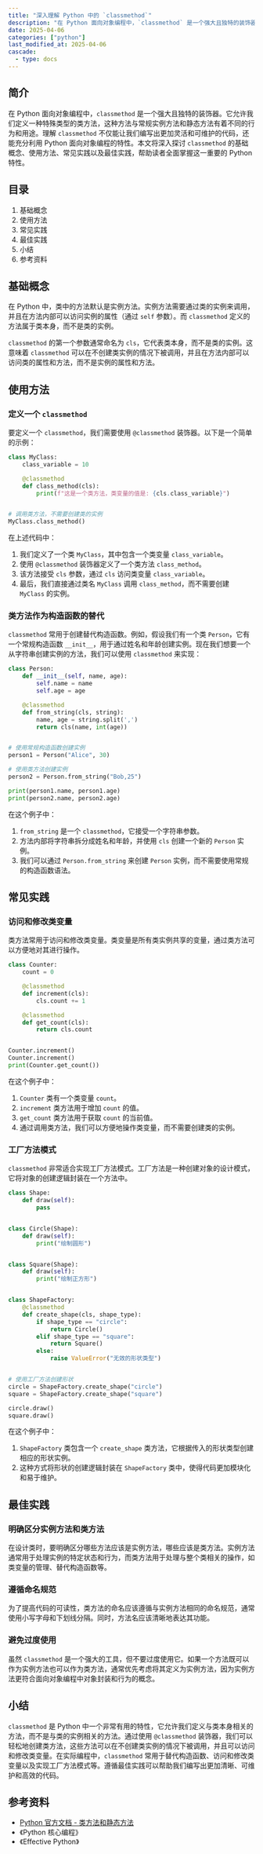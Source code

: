 ```yaml
---
title: "深入理解 Python 中的 `classmethod`"
description: "在 Python 面向对象编程中，`classmethod` 是一个强大且独特的装饰器。它允许我们定义一种特殊类型的类方法，这种方法与常规实例方法和静态方法有着不同的行为和用途。理解 `classmethod` 不仅能让我们编写出更加灵活和可维护的代码，还能充分利用 Python 面向对象编程的特性。本文将深入探讨 `classmethod` 的基础概念、使用方法、常见实践以及最佳实践，帮助读者全面掌握这一重要的 Python 特性。"
date: 2025-04-06
categories: ["python"]
last_modified_at: 2025-04-06
cascade:
  - type: docs
---
```



## 简介
在 Python 面向对象编程中，`classmethod` 是一个强大且独特的装饰器。它允许我们定义一种特殊类型的类方法，这种方法与常规实例方法和静态方法有着不同的行为和用途。理解 `classmethod` 不仅能让我们编写出更加灵活和可维护的代码，还能充分利用 Python 面向对象编程的特性。本文将深入探讨 `classmethod` 的基础概念、使用方法、常见实践以及最佳实践，帮助读者全面掌握这一重要的 Python 特性。

<!-- more -->
## 目录
1. 基础概念
2. 使用方法
3. 常见实践
4. 最佳实践
5. 小结
6. 参考资料

## 基础概念
在 Python 中，类中的方法默认是实例方法。实例方法需要通过类的实例来调用，并且在方法内部可以访问实例的属性（通过 `self` 参数）。而 `classmethod` 定义的方法属于类本身，而不是类的实例。

`classmethod` 的第一个参数通常命名为 `cls`，它代表类本身，而不是类的实例。这意味着 `classmethod` 可以在不创建类实例的情况下被调用，并且在方法内部可以访问类的属性和方法，而不是实例的属性和方法。

## 使用方法
### 定义一个 `classmethod`
要定义一个 `classmethod`，我们需要使用 `@classmethod` 装饰器。以下是一个简单的示例：

```python
class MyClass:
    class_variable = 10

    @classmethod
    def class_method(cls):
        print(f"这是一个类方法，类变量的值是: {cls.class_variable}")


# 调用类方法，不需要创建类的实例
MyClass.class_method()
```

在上述代码中：
1. 我们定义了一个类 `MyClass`，其中包含一个类变量 `class_variable`。
2. 使用 `@classmethod` 装饰器定义了一个类方法 `class_method`。
3. 该方法接受 `cls` 参数，通过 `cls` 访问类变量 `class_variable`。
4. 最后，我们直接通过类名 `MyClass` 调用 `class_method`，而不需要创建 `MyClass` 的实例。

### 类方法作为构造函数的替代
`classmethod` 常用于创建替代构造函数。例如，假设我们有一个类 `Person`，它有一个常规构造函数 `__init__`，用于通过姓名和年龄创建实例。现在我们想要一个从字符串创建实例的方法，我们可以使用 `classmethod` 来实现：

```python
class Person:
    def __init__(self, name, age):
        self.name = name
        self.age = age

    @classmethod
    def from_string(cls, string):
        name, age = string.split(',')
        return cls(name, int(age))


# 使用常规构造函数创建实例
person1 = Person("Alice", 30)

# 使用类方法创建实例
person2 = Person.from_string("Bob,25")

print(person1.name, person1.age)
print(person2.name, person2.age)
```

在这个例子中：
1. `from_string` 是一个 `classmethod`，它接受一个字符串参数。
2. 方法内部将字符串拆分成姓名和年龄，并使用 `cls` 创建一个新的 `Person` 实例。
3. 我们可以通过 `Person.from_string` 来创建 `Person` 实例，而不需要使用常规的构造函数语法。

## 常见实践
### 访问和修改类变量
类方法常用于访问和修改类变量。类变量是所有类实例共享的变量，通过类方法可以方便地对其进行操作。

```python
class Counter:
    count = 0

    @classmethod
    def increment(cls):
        cls.count += 1

    @classmethod
    def get_count(cls):
        return cls.count


Counter.increment()
Counter.increment()
print(Counter.get_count())
```

在这个例子中：
1. `Counter` 类有一个类变量 `count`。
2. `increment` 类方法用于增加 `count` 的值。
3. `get_count` 类方法用于获取 `count` 的当前值。
4. 通过调用类方法，我们可以方便地操作类变量，而不需要创建类的实例。

### 工厂方法模式
`classmethod` 非常适合实现工厂方法模式。工厂方法是一种创建对象的设计模式，它将对象的创建逻辑封装在一个方法中。

```python
class Shape:
    def draw(self):
        pass


class Circle(Shape):
    def draw(self):
        print("绘制圆形")


class Square(Shape):
    def draw(self):
        print("绘制正方形")


class ShapeFactory:
    @classmethod
    def create_shape(cls, shape_type):
        if shape_type == "circle":
            return Circle()
        elif shape_type == "square":
            return Square()
        else:
            raise ValueError("无效的形状类型")


# 使用工厂方法创建形状
circle = ShapeFactory.create_shape("circle")
square = ShapeFactory.create_shape("square")

circle.draw()
square.draw()
```

在这个例子中：
1. `ShapeFactory` 类包含一个 `create_shape` 类方法，它根据传入的形状类型创建相应的形状实例。
2. 这种方式将形状的创建逻辑封装在 `ShapeFactory` 类中，使得代码更加模块化和易于维护。

## 最佳实践
### 明确区分实例方法和类方法
在设计类时，要明确区分哪些方法应该是实例方法，哪些应该是类方法。实例方法通常用于处理实例的特定状态和行为，而类方法用于处理与整个类相关的操作，如类变量的管理、替代构造函数等。

### 遵循命名规范
为了提高代码的可读性，类方法的命名应该遵循与实例方法相同的命名规范，通常使用小写字母和下划线分隔。同时，方法名应该清晰地表达其功能。

### 避免过度使用
虽然 `classmethod` 是一个强大的工具，但不要过度使用它。如果一个方法既可以作为实例方法也可以作为类方法，通常优先考虑将其定义为实例方法，因为实例方法更符合面向对象编程中对象封装和行为的概念。

## 小结
`classmethod` 是 Python 中一个非常有用的特性，它允许我们定义与类本身相关的方法，而不是与类的实例相关的方法。通过使用 `@classmethod` 装饰器，我们可以轻松地创建类方法，这些方法可以在不创建类实例的情况下被调用，并且可以访问和修改类变量。在实际编程中，`classmethod` 常用于替代构造函数、访问和修改类变量以及实现工厂方法模式等。遵循最佳实践可以帮助我们编写出更加清晰、可维护和高效的代码。

## 参考资料
- [Python 官方文档 - 类方法和静态方法](https://docs.python.org/3/tutorial/classes.html#class-methods-and-static-methods)
- 《Python 核心编程》
- 《Effective Python》